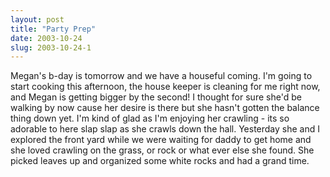 ```yaml
---
layout: post
title: "Party Prep"
date: 2003-10-24
slug: 2003-10-24-1
---
```


Megan&apos;s b-day is tomorrow and we have a houseful coming.  I&apos;m going to start cooking this afternoon, the house keeper is cleaning for me right now, and Megan is getting bigger by the second!  I thought for sure she&apos;d be walking by now cause her desire is  there but she hasn&apos;t gotten the balance thing down yet.  I&apos;m kind of glad as I&apos;m enjoying her crawling - its so adorable to here slap slap as she crawls down the hall.  Yesterday she and I explored the front yard while we were waiting for daddy to get home and she loved crawling on the grass, or rock or what ever else she found.  She picked leaves up and organized some white rocks and had a grand time.

